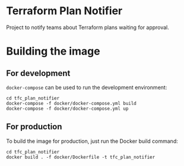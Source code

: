 # Terraform Plan Notifier

Project to notify teams about Terraform plans waiting for approval.


# Building the image

## For development

`docker-compose` can be used to run the development environment:
```
cd tfc_plan_notifier
docker-compose -f docker/docker-compose.yml build
docker-compose -f docker/docker-compose.yml up
```

## For production

To build the image for production, just run the Docker build command:
```
cd tfc_plan_notifier
docker build . -f docker/Dockerfile -t tfc_plan_notifier
```
